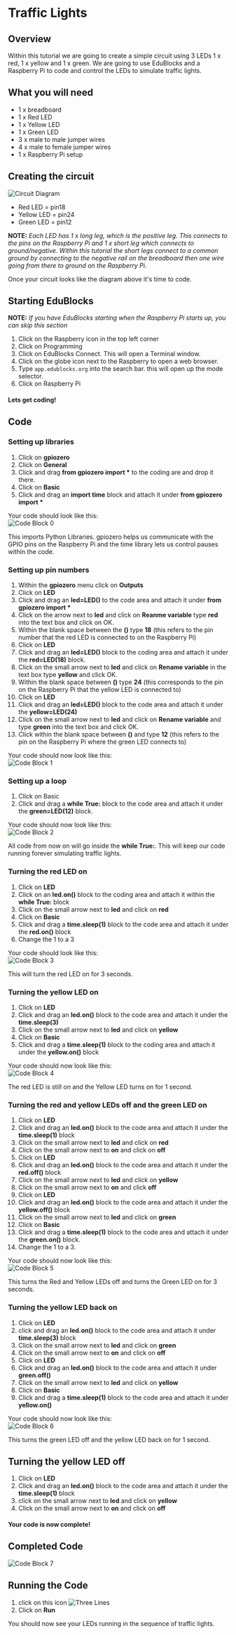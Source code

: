 # Traffic Lights

## Overview

Within this tutorial we are going to create a simple circuit using 3 LEDs 1 x red, 1 x yellow and 1 x green. We are going to use EduBlocks and a Raspberry Pi to code and control the LEDs to simulate traffic lights.

## What you will need

* 1 x breadboard
* 1 x Red LED
* 1 x Yellow LED
* 1 x Green LED
* 3 x male to male jumper wires
* 4 x male to female jumper wires
* 1 x Raspberry Pi setup

## Creating the circuit

![Circuit Diagram](Images/TrafficLightsDiagram.png)

* Red LED = pin18
* Yellow LED = pin24
* Green LED = pin12

**NOTE:** *Each LED has 1 x long leg, which is the positive leg. This connects to the pins on the Raspberry Pi and 1 x short leg which connects to ground/negative. Within this tutorial the short legs connect to a common ground by connecting to the negative rail on the breadboard then one wire going from there to ground on the Raspberry Pi*.

Once your circuit looks like the diagram above it's time to code.

## Starting EduBlocks

**NOTE:** *If you have EduBlocks starting when the Raspberry Pi starts up, you can skip this section*

1. Click on the Raspberry icon in the top left corner
2. Click on Programming
3. Click on EduBlocks Connect. This will open a Terminal window.
4. Click on the globe icon next to the Raspberry to open a web browser.
5. Type `app.edublocks.org` into the search bar. this will open up the mode selector.
6. Click on Raspberry Pi

#### Lets get coding!

## Code

### Setting up libraries

1. Click on **gpiozero**
2. Click on **General**
3. Click and drag __from gpiozero import *__ to the coding are and drop it there.
4. Click on **Basic**
5. Click and drag an **import time** block and attach it under __from gpiozero import *__

Your code should look like this: <br>
![Code Block 0](Images/CodeBlock00.png)

This imports Python Libraries. gpiozero helps us communicate with the GPIO pins on the Raspberry Pi and the time library lets us control pauses within the code.

### Setting up pin numbers
1. Within the **gpiozero** menu click on **Outputs**
2. Click on **LED**
3. Click and drag an **led=LED()** to the code area and attach it under __from gpiozero import *__
4. Click on the arrow next to **led** and click on **Reanme variable** type **red** into the text box and click on OK.
5. Within the blank space between the **()** type **18** (this refers to the pin number that the red LED is connected to on the Raspberry Pi)
6. Click on **LED**
7. Click and drag an **led=LED()** block to the coding area and attach it under the **red=LED(18)** block.
8. Click on the small arrow next to **led** and click on **Rename variable** in the text box type **yellow** and click OK.
9. Within the blank space between **()** type **24** (this corresponds to the pin on the Raspberry Pi that the yellow LED is connected to)
10. Click on **LED**
11. Click and drag an **led=LED()** block to the code area and attach it under the **yellow=LED(24)**
12. Click on the small arrow next to **led** and click on **Rename variable** and type **green** into the text box and click OK.
13. Click within the blank space between **()** and type **12** (this refers to the pin on the Raspberry Pi where the green LED connects to)

<div class="page-break"></div>


Your code should now look like this: <br>
![Code Block 1](Images/CodeBlock01.png)

### Setting up a loop
1. Click on Basic
2. Click and drag a **while True:** block to the code area and attach it under the **green=LED(12)** block.

Your code should now look like this: <br>
![Code Block 2](Images/CodeBlock02.png)

All code from now on will go inside the **while True:**. This will keep our code running forever simulating traffic lights.

### Turning the red LED on
1. Click on **LED**
2. Click on an **led.on()** block to the coding area and attach it within the **while True:** block
3. Click on the small arrow next to **led** and click on **red**
4. Click on **Basic**
5. Click and drag a **time.sleep(1)** block to the code area and attach it under the **red.on()** block
6. Change the 1 to a 3

Your code should look like this:<br>
![Code Block 3](Images/CodeBlock03.png)

This will turn the red LED on for 3 seconds.

### Turning the yellow LED on
1. Click on **LED**
2. Click and drag an **led.on()** block to the code area and attach it under the **time.sleep(3)**
3. Click on the small arrow next to **led** and click on **yellow**
4. Click on **Basic**
5. Click and drag a **time.sleep(1)** block to the coding area and attach it under the **yellow.on()** block

Your code should now look like this:<br>
![Code Block 4](Images/CodeBlock04.png)

The red LED is still on and the Yellow LED turns on for 1 second.

### Turning the red and yellow LEDs off and the green LED on
1. Click on **LED**
2. Click and drag an **led.on()** block to the code area and attach it under the **time.sleep(1)** block
3. Click on the small arrow next to **led** and click on **red**
4. Click on the small arrow next to **on** and click on **off**
5. Click on **LED**
6. Click and drag an **led.on()** block to the code area and attach it under the **red.off()** block
7. Click on the small arrow next to **led** and click on **yellow**
8. Click on the small arrow next to **on** and click **off**
9. Click on **LED**
10. Click and drag an **led.on()** block to the code area and attach it under the **yellow.off()** block
11. Click on the small arrow next to **led** and click on **green**
12. Click on **Basic**
13. Click and drag a **time.sleep(1)** block to the code area and attach it under the **green.on()** block.
14. Change the 1 to a 3.

Your code should now look like this:<br>
![Code Block 5](Images/CodeBlock05.png)

This turns the Red and Yellow LEDs off and turns the Green LED on for 3 seconds.

### Turning the yellow LED back on
1. Click on **LED**
2. click and drag an **led.on()** block to the code area and attach it under **time.sleep(3)** block
3. Click on the small arrow next to **led** and click on **green**
4. Click on the small arrow next to **on** and click on **off**
5. Click on **LED**
6. Click and drag an **led.on()** block to the code area and attach it under **green.off()**
7. Click on the small arrow next to **led** and click on **yellow**
8. Click on **Basic**
9. Click and drag a **time.sleep(1)** block to the code area and attach it under **yellow.on()**

Your code should now look like this:<br>
![Code Block 6](Images/CodeBlock06.png)

This turns the green LED off and the yellow LED back on for 1 second.

## Turning the yellow LED off
1. Click on **LED**
2. Click and drag an **led.on()** block to the code area and attach it under the **time.sleep(1)** block
3. click on the small arrow next to **led** and click on **yellow**
4. Click on the small arrow next to **on** and click on **off**

#### Your code is now complete!

## Completed Code
![Code Block 7](Images/CodeBlock07.png)

## Running the Code
1. click on this icon ![Three Lines](Images/ThreeLines.png)
2. Click on **Run**

You should now see your LEDs running in the sequence of traffic lights.
